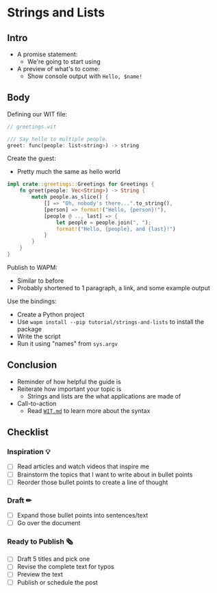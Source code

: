 # Strings and Lists

## Intro

- A promise statement:
  - We're going to start using
- A preview of what's to come:
  - Show console output with `Hello, $name!`

## Body

Defining our WIT file:

```rust
// greetings.wit

/// Say hello to multiple people.
greet: func(people: list<string>) -> string
```

Create the guest:
- Pretty much the same as hello world

```rust
impl crate::greetings::Greetings for Greetings {
    fn greet(people: Vec<String>) -> String {
        match people.as_slice() {
            [] => "Oh, nobody's there...".to_string(),
            [person] => format!("Hello, {person}!"),
            [people @ .., last] => {
                let people = people.join(", ");
                format!("Hello, {people}, and {last}!")
            }
        }
    }
}
```

Publish to WAPM:
- Similar to before
- Probably shortened to 1 paragraph, a link, and some example output

Use the bindings:
- Create a Python project
- Use `wapm install --pip tutorial/strings-and-lists` to install the package
- Write the script
- Run it using "names" from `sys.argv`

## Conclusion

- Reminder of how helpful the guide is
- Reiterate how important your topic is
  - Strings and lists are the what applications are made of
- Call-to-action
  - Read [`WIT.md`](https://github.com/wasmerio/wit-bindgen/blob/wasmer/WIT.md)
    to learn more about the syntax

## Checklist

### Inspiration 💡

- [ ] Read articles and watch videos that inspire me
- [ ] Brainstorm the topics that I want to write about in bullet points
- [ ] Reorder those bullet points to create a line of thought

### Draft ✏

- [ ] Expand those bullet points into sentences/text
- [ ] Go over the document

### Ready to Publish 🗞

- [ ] Draft 5 titles and pick one
- [ ] Revise the complete text for typos
- [ ] Preview the text
- [ ] Publish or schedule the post
